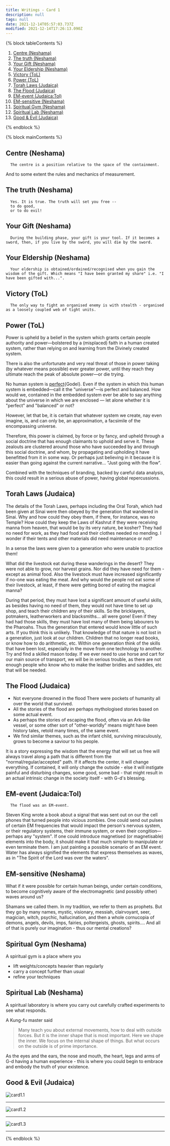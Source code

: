 ```yaml
---
title: Writings - Card 1
description: null
tags: null
date: 2021-12-14T05:57:03.737Z
modified: 2021-12-14T17:26:13.090Z
---
```


{% block tableContents %}

1. [Centre (Neshama)](#centre-neshama)
2. [The truth (Neshama)](#the-truth-neshama)
3. [Your Gift (Neshama)](#your-gift-neshama)
4. [Your Eldership (Neshama)](#your-eldership-neshama)
5. [Victory (ToL)](#victory-tol)
6. [Power (ToL)](#power-tol)
7. [Torah Laws (Judaica)](#torah-laws-judaica)
8. [The Flood (Judaica)](#the-flood-judaica)
9. [EM-event (Judaica:Tol)](#em-event-judaicatol)
10. [EM-sensitive (Neshama)](#em-sensitive-neshama)
11. [Spiritual Gym (Neshama)](#spiritual-gym-neshama)
12. [Spiritual Lab (Neshama)](#spiritual-lab-neshama)
13. [Good & Evil (Judaica)](#good--evil-judaica)

{% endblock %}

{% block mainContents %}

## Centre (Neshama)

      The centre is a position relative to the space of the containment.

And to some extent the rules and mechanics of measurement.

## The truth (Neshama)

      Yes. It is true. The truth will set you free --
      to do good,
      or to do evil!

## Your Gift (Neshama)

      During the building phase, your gift is your tool. If it becomes a sword, then, if you live by the sword, you will die by the sword.

## Your Eldership (Neshama)

      Your eldership is obtained/ordained/recognised when you gain the wisdom of the gift. Which means "I have been granted my share" i.e. "I have been gifted with...".

## Victory (ToL)

      The only way to fight an organised enemy is with stealth - organised as a loosely coupled web of tight units.

## Power (ToL)

Power is upheld by a belief in the system which grants certain people authority and power&mdash;bolstered by a (misplaced) faith in a human created system, rather than relying on and learning from the Divinely created system.

There is also the unfortunate and very real threat of those in power taking (by whatever means possible) ever greater power, until they reach they ultimate reach the peak of absolute power&mdash;or die trying.

No human system is [perfect](incompleteness.html){Godel}. Even if the system in which this human system is embedded&mdash;call it the "universe"&mdash;is perfect and balanced. How would we, contained in the embedded system ever be able to say anything about the universe in which we are enclosed &mdash; let alone whether it is "perfect" and "balanced" or not?

However, let that be, it is certain that whatever system we create, nay even imagine, is, and can only be, an approximation, a facsimile of the encompassing universe.

Therefore, this power is claimed, by force or by fancy, and upheld through a social doctrine that has enough claimants to uphold and serve it. These zealouts are clustered around those who have succeeded by and through this social doctrine, and whom, by propagating and upholding it have benefitted from it in some way. Or perhaps just believing in it because it is easier than going against the current narrative... "Just going with the flow".

Combined with the techniques of branding, backed by careful data analysis, this could result in a serious abuse of power, having global repercussions.

## Torah Laws (Judaica)

The details of the Torah Laws, perhaps including the Oral Torah, which had been given at Sinai were then obeyed by the generation that wandered in Sinai. Why and how could they obey them, if there, for instance, was no Temple? How could they keep the Laws of Kashrut if they were receiving manna from heaven, that would be by its very nature, be kosher? They had no need for work, as they had food and their clothes needed no mending. I wonder if their tents and other materials did need maintenance or not?

In a sense the laws were given to a generation who were unable to practice them!

What did the livestock eat during these wanderings in the desert? They were not able to grow, nor harvest grains. Nor did they have need for them - except as animal food. Also the livestock must have increased significantly if no-one was eating the meat. And why would the people not eat some of their livestock, at least, if there were getting bored of eating the magical manna?

During that period, they must have lost a significant amount of useful skills, as besides having no need of them, they would not have time to set up shop, and teach their children any of their skills. So the bricklayers, potmakers, leatherworkers and blacksmiths... all were gone! Even if they had had those skills, they must have lost many of them being labourers to the Pharoahs. Thus the generation that entered would know little of such arts. If you think this is unlikely. That knowledge of that nature is not lost in a generation, just look at our children. Children that no longer read books, or know how to do arithmetic, etc. Within one generation think of the skills that have been lost, especially in the move from one technology to another. Try and find a skilled mason today. If we ever need to use horse and cart for our main source of transport, we will be in serious trouble, as there are not enough people who know who to make the leather bridles and saddles, etc that will be needed.

## The Flood (Judaica)

- Not everyone drowned in the flood
  There were pockets of humanity all over the world that survived.
- All the stories of the flood are perhaps mythologised stories based on some actual event.
- As perhaps the stories of escaping the flood, often via an Ark-like vessel, or some other sort of "other-worldly" means might have been history tales, retold many times, of the same event.
- We find similar themes, such as the infant child, surviving miraculously, grows to become a saviour to his people.

It is a story expressing the wisdom that the energy that will set us free will always travel along a path that is different from the "normal/regular/accepted" path. If it affects the center, it will change everything. If contained, it will only change the outside - else it will instigate painful and disturbing changes, some good, some bad - that might result in an actual intrinsic change in the society itself - with G-d's blessing.

## EM-event (Judaica:Tol)

      The flood was an EM-event.

Steven King wrote a book about a signal that was sent out on our the cell phones that turned people into vicious zombies. One could send out pulses of certain EM frequencies that would impact the person's nervous system, or their regulatory systems, their immune system, or even their congition&mdash;perhaps any "system". If one could introduce magnetised (or magnetisable) elements into the body, it should make it that much simpler to manipulate or even terminate them. I am just painting a possible scenario of an EM event. Water has always signified the elements that express themselves as waves, as in "The Spirit of the Lord was over the waters".

## EM-sensitive (Neshama)

What if it were possible for certain human beings, under certain conditions, to become cognitively aware of the electromagnetic (and possibly other) waves around us?

Shamans we called them. In my tradition, we refer to them as prophets. But they go by many names, mystic, visionary, messiah, clairvoyant, seer, magician, witch, psychic, hallucination, and then a whole cornucopia of demons, angels, devils, imps, fairies, poltergeists, ghosts, spirits.... And all of that is purely our imagination - thus our mental creations?

## Spiritual Gym (Neshama)

A spiritual gym is a place where you

- lift weights/concepts heavier than regularly
- carry a concept further than usual
- refine your techniques

## Spiritual Lab (Neshama)

A spiritual laboratory is where you carry out carefully crafted experiments to see what responds.

A Kung-fu master said

> Many teach you about external movements, how to deal with outside forces. But it is the inner shape that is most important. Here we shape the inner. We focus on the internal shape of things. But what occurs on the outside is of prime importance.

As the eyes and the ears, the nose and mouth, the heart, legs and arms of G-d having a human experience - this is where you could begin to embrace and embody the truth of your existence.

## Good & Evil (Judaica)

![card1.1](/posts/img/neshama/new/card1_fig1.1.png)

---

![card1.2](/posts/img/neshama/new/card1_fig1.2.png)

---

![card1.3](/posts/img/neshama/new/card1_fig1.3.png)

---

{% endblock %}
